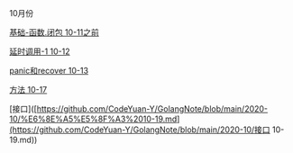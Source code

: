 10月份

[基础-函数.闭包 10-11之前](https://github.com/CodeYuan-Y/GolangNote/blob/main/2020-10/%E5%9F%BA%E7%A1%80-%E5%87%BD%E6%95%B0.%E9%97%AD%E5%8C%85%2010-11.md )

[延时调用-1 10-12](https://github.com/CodeYuan-Y/GolangNote/blob/main/2020-10/%E5%BB%B6%E6%97%B6%E8%B0%83%E7%94%A8-1%2010-12.md)

[panic和recover 10-13](https://github.com/CodeYuan-Y/GolangNote/blob/main/2020-10/panic%E5%92%8Crecover%2010-13.md)

[方法 10-17](https://github.com/CodeYuan-Y/GolangNote/blob/main/2020-10/%E6%96%B9%E6%B3%95%2010-17.md)

[接口]([https://github.com/CodeYuan-Y/GolangNote/blob/main/2020-10/%E6%8E%A5%E5%8F%A3%2010-19.md](https://github.com/CodeYuan-Y/GolangNote/blob/main/2020-10/接口 10-19.md))